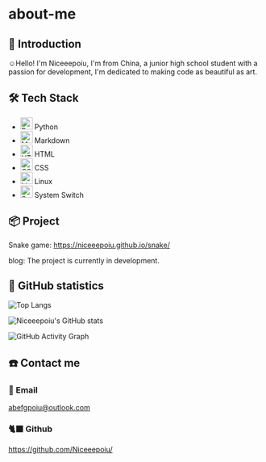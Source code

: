 # about-me

## 📃 Introduction

☺️Hello! I'm Niceeepoiu, I'm from China, a junior high school student with a passion for development, I'm dedicated to making code as beautiful as art.

## 🛠️ Tech Stack

- <img src="https://cdn.jsdelivr.net/gh/devicons/devicon/icons/python/python-original.svg" alt="Python" width="24" height="24"> Python
- <img src="https://cdn.jsdelivr.net/gh/devicons/devicon/icons/markdown/markdown-original.svg" alt="Markdown" width="24" height="24"> Markdown
- <img src="https://cdn.jsdelivr.net/gh/devicons/devicon/icons/html5/html5-original.svg" alt="HTML" width="24" height="24"> HTML
- <img src="https://cdn.jsdelivr.net/gh/devicons/devicon/icons/css3/css3-original.svg" alt="CSS" width="24" height="24"> CSS
- <img src="https://cdn.jsdelivr.net/gh/devicons/devicon/icons/linux/linux-original.svg" alt="Linux" width="24" height="24"> Linux
- <img src="https://img.icons8.com/?size=48&id=IwZ4mbmrC5gw&format=png" alt="System Switch" width="24" height="24"> System Switch

## 📦 Project

Snake game: https://niceeepoiu.github.io/snake/

blog: The project is currently in development.

## 🌟 GitHub statistics

![Top Langs](https://github-readme-stats.vercel.app/api/top-langs/?username=Niceeepoiu)

![Niceeepoiu's GitHub stats](https://github-readme-stats.vercel.app/api?username=Niceeepoiu&show_icons=true&theme=default)

![GitHub Activity Graph](https://github-readme-activity-graph.vercel.app/graph?username=Niceeepoiu&theme=minimal)

##  ☎️ Contact me

### 📧 Email
abefgpoiu@outlook.com

### 🐈‍⬛ Github
https://github.com/Niceeepoiu/
